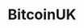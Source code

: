 ---
title: BitcoinUK
crosslinks:
- ethtrader
- UKPersonalFinance
- Bitcoin
- KrakenSupport
- TenX
- ethereum
- xkcd
- CryptoCurrency
---